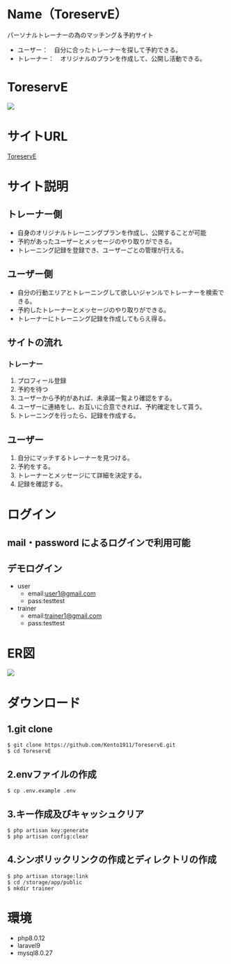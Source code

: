 # Name（ToreservE）

パーソナルトレーナーの為のマッチング＆予約サイト
- ユーザー：　自分に合ったトレーナーを探して予約できる。
- トレーナー：　オリジナルのプランを作成して、公開し活動できる。

# ToreservE
![](https://user-images.githubusercontent.com/94818659/156314096-83d1ded3-7297-4c08-9f68-1cf89718206e.png)

# サイトURL

[ToreservE](https://toreserve.net)

# サイト説明
## トレーナー側
- 自身のオリジナルトレーニングプランを作成し、公開することが可能
- 予約があったユーザーとメッセージのやり取りができる。
- トレーニング記録を登録でき、ユーザーごとの管理が行える。

## ユーザー側
- 自分の行動エリアとトレーニングして欲しいジャンルでトレーナーを検索できる。
- 予約したトレーナーとメッセージのやり取りができる。
- トレーナーにトレーニング記録を作成してもらえ得る。

## サイトの流れ
### トレーナー
1. プロフィール登録
2. 予約を待つ
3. ユーザーから予約があれば、未承諾一覧より確認をする。
4. ユーザーに連絡をし、お互いに合意できれば、予約確定をして貰う。
5. トレーニングを行ったら、記録を作成する。

## ユーザー
1. 自分にマッチするトレーナーを見つける。
2. 予約をする。
3. トレーナーとメッセージにて詳細を決定する。
4. 記録を確認する。

# ログイン
## mail・password によるログインで利用可能
## デモログイン
- user
    - email:user1@gmail.com
    - pass:testtest
- trainer
    - email:trainer1@gmail.com
    - pass:testtest

# ER図
![](https://user-images.githubusercontent.com/94818659/156316121-de4bb33c-d5fe-4cf0-b30e-496dcaa426eb.png)


# ダウンロード
## 1.git clone
```
$ git clone https://github.com/Kento1911/ToreservE.git
$ cd ToreservE
```
## 2.envファイルの作成
```
$ cp .env.example .env 
```

## 3.キー作成及びキャッシュクリア
```
$ php artisan key:generate
$ php artisan config:clear
```

## 4.シンボリックリンクの作成とディレクトリの作成
```
$ php artisan storage:link
$ cd /storage/app/public
$ mkdir trainer
```

# 環境
* php8.0.12
* laravel9
* mysql8.0.27
